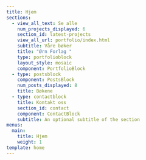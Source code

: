 ```yaml
---
title: Hjem
sections:
  - view_all_text: Se alle
    num_projects_displayed: 6
    section_id: latest-projects
    view_all_url: portfolio/index.html
    subtitle: Våre bøker
    title: "Ørn Forlag "
    type: portfolioblock
    layout_style: mosaic
    component: PortfolioBlock
  - type: postsblock
    component: PostsBlock
    num_posts_displayed: 8
    title: Bøkene
  - type: contactblock
    title: Kontakt oss
    section_id: contact
    component: ContactBlock
    subtitle: An optional subtitle of the section
menus:
  main:
    title: Hjem
    weight: 1
template: home
---
```


